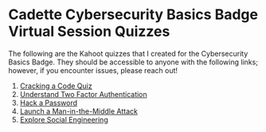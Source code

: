 # Cadette Cybersecurity Basics Badge Virtual Session Quizzes

The following are the Kahoot quizzes that I created for the Cybersecurity Basics Badge.
They should be accessible to anyone with the following links; however, if you encounter issues, please reach out!

1. [Cracking a Code Quiz](https://create.kahoot.it/share/cracking-a-code-quiz/dc73e015-a508-4401-851c-6d6483c0cc13)
2. [Understand Two Factor Authentication](https://create.kahoot.it/share/understand-two-factor-authentication/ca61140d-f87d-441d-8beb-e7902f6dbe09)
3. [Hack a Password](https://create.kahoot.it/share/hack-a-password/14136a95-6547-42e0-a798-29aa27b540dc)
4. [Launch a Man-in-the-Middle Attack](https://create.kahoot.it/share/launch-a-man-in-the-middle-attack/bc7e0264-2d37-48cd-a024-c0413a348f1b)
5. [Explore Social Engineering](https://create.kahoot.it/share/explore-social-engineering/01bb56d3-81d9-47c5-8a5a-2a4624d477ec)
